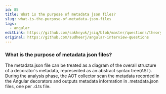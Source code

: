 ```yaml
---
id: 85
title: What is the purpose of metadata json files?
slug: what-is-the-purpose-of-metadata-json-files
tags:
  - angular
editLink: https://github.com/sakhnyuk/jsiq/blob/master/questions/theory/angular/85.md
original: https://github.com/sudheerj/angular-interview-questions
---
```


### What is the purpose of metadata json files?

The metadata.json file can be treated as a diagram of the overall structure of a decorator's metadata, represented as an abstract syntax tree(AST). During the analysis phase, the AOT collector scan the metadata recorded in the Angular decorators and outputs metadata information in .metadata.json files, one per .d.ts file.